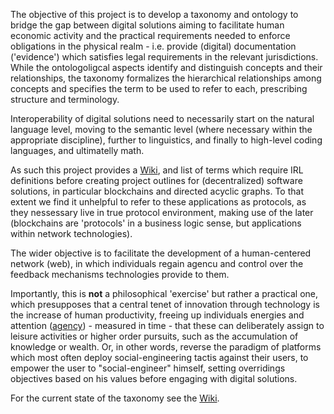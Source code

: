 The objective of this project is to develop a taxonomy and ontology to bridge the gap between digital solutions aiming to facilitate human economic activity and the practical requirements needed to enforce obligations in the physical realm - i.e. provide (digital) documentation ('evidence') which satisfies legal requirements in the relevant jurisdictions. While the ontologoligcal aspects identify and distinguish concepts and their relationships, the taxonomy formalizes the hierarchical relationships among concepts and specifies the term to be used to refer to each, prescribing structure and terminology.

Interoperability of digital solutions need to necessarily start on the natural language level, moving to the semantic level (where necessary within the appropriate discipline), further to linguistics, and finally to high-level coding languages, and ultimatelly math.

As such this project provides a [Wiki](https://github.com/sustany/dvg/wiki), and list of terms which require IRL definitions before creating project outlines for (decentralized) software solutions, in particular blockchains and directed acyclic graphs. To that extent we find it unhelpful to refer to these applications as protocols, as they nessessary live in true protocol environment, making use of the later (blockchains are 'protocols' in a business logic sense, but applications within network technologies).

The wider objective is to facilitate the development of a human-centered network (web), in which individuals regain agencu and control over the feedback mechanisms technologies provide to them.

Importantly, this is **not** a philosophical 'exercise' but rather a practical one, which presupposes that a central tenet of innovation through technology is the increase of human productivity, freeing up individuals energies and attention ([agency](https://github.com/sustany/dvg/wiki/Agency)) - measured in time - that these can deliberately assign to leisure activities or higher order pursuits, such as the accumulation of knowledge or wealth. Or, in other words, reverse the paradigm of platforms which most often deploy social-engineering tactis against their users, to empower the user to "social-engineer" himself, setting overridings objectives based on his values before engaging with digital solutions.

For the current state of the taxonomy see the [Wiki](https://github.com/sustany/dvg/wiki).

